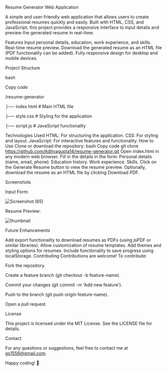 Resume Generator Web Application


A simple and user-friendly web application that allows users to create professional resumes quickly and easily. Built with HTML, CSS, and JavaScript, this project provides a responsive interface to input details and preview the generated resume in real-time.

Features
Input personal details, education, work experience, and skills.
Real-time resume preview.
Download the generated resume as an HTML file (PDF functionality can be added).
Fully responsive design for desktop and mobile devices.

Project Structure

bash

Copy code

/resume-generator

  ├── index.html     # Main HTML file
  
  ├── style.css      # Styling for the application
  
  ├── script.js      # JavaScript functionality
  
Technologies Used
HTML: For structuring the application.
CSS: For styling and layout.
JavaScript: For interactive features and functionality.
How to Use
Clone or download the repository:
bash
Copy code
git clone https://github.com/Adityagupta14/resume-generator.git
Open index.html in any modern web browser.
Fill in the details in the form:
Personal details (name, email, phone).
Education history.
Work experience.
Skills.
Click on the Generate Resume button to view the resume preview.
Optionally, download the resume as an HTML file by clicking Download PDF.


Screenshots


Input Form:


![Screenshot (65)](https://github.com/user-attachments/assets/a8cac3c3-3cfc-4c22-b09f-dc5effb5148a)






Resume Preview:


![thumbnail](https://github.com/user-attachments/assets/c89bb412-4a8d-47c3-bcb8-76f85887f68b)


Future Enhancements

Add export functionality to download resumes as PDFs (using jsPDF or similar libraries).
Allow customization of resume templates.
Add themes and styling options for resumes.
Include functionality to save progress using localStorage.
Contributing
Contributions are welcome! To contribute:

Fork the repository.

Create a feature branch (git checkout -b feature-name).

Commit your changes (git commit -m 'Add new feature').

Push to the branch (git push origin feature-name).

Open a pull request.


License

This project is licensed under the MIT License. See the LICENSE file for details.

Contact

For any questions or suggestions, feel free to contact me at gs1556@gmail.com.

Happy coding! 🎉

